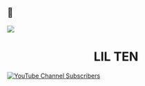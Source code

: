 ##  👋
<p align="centro">
  <img src="https://miro.medium.com/max/2048/1*OohqW5DGh9CQS4hLY5FXzA.png" altura="230"/>
</p>
<h1 align="center">LIL TEN</h1>
<a href="https://www.youtube.com/@lilten8710">
<img alt="YouTube Channel Subscribers" src="https://img.shields.io/youtube/channel/subscribers/UCnDKa6l84wewsTkxsuze84A?style=social">
</a>

<!--
**Lil-Ten/Lil-Ten** is a ✨ _special_ ✨ repository because its `README.md` (this file) appears on your GitHub profile.

Here are some ideas to get you started:

- 🔭 I’m currently working on ...
- 🌱 I’m currently learning ...
- 👯 I’m looking to collaborate on ...
- 🤔 I’m looking for help with ...
- 💬 Ask me about ...
- 📫 How to reach me: ...
- 😄 Pronouns: ...
- ⚡ Fun fact: ...
-->
